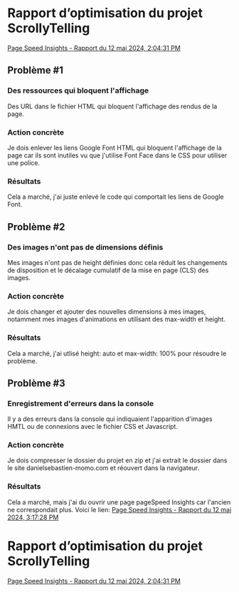 # Rapport d’optimisation du projet ScrollyTelling

[Page Speed Insights - Rapport du 12 mai 2024, 2:04:31 PM](https://pagespeed.web.dev/analysis/https-daniel-sebastien-tim-momo-com/dkrbioj1ze?form_factor=desktop)
## Problème #1

### Des ressources qui bloquent l'affichage
Des URL dans le fichier HTML qui bloquent l'affichage des rendus de la page.

### Action concrète 
Je dois enlever les liens Google Font HTML qui bloquent l'affichage de la page car ils sont inutiles vu que j'utilise Font Face dans le CSS pour utiliser une police.

### Résultats
Cela a marché, j'ai juste enlevé le code qui comportait les liens de Google Font.

## Problème #2

### Des images n'ont pas de dimensions définis
Mes images n'ont pas de height définies donc cela réduit les changements de disposition et le décalage cumulatif de la mise en page (CLS) des images.

### Action concrète 
Je dois changer et ajouter des nouvelles dimensions à mes images, notamment mes images d'animations en utilisant des max-width et height.

### Résultats
Cela a marché, j'ai utlisé height: auto et max-width: 100% pour résoudre le problème.

## Problème #3

### Enregistrement d'erreurs dans la console 
Il y a des erreurs dans la console qui indiquaient l'apparition d'images HMTL ou de connexions avec le fichier CSS et Javascript.

### Action concrète 
 Je dois compresser le dossier du projet en zip et j'ai extrait le dossier dans le site danielsebastien-momo.com et réouvert dans la navigateur.

### Résultats
Cela a marché, mais j'ai du ouvrir une page pageSpeed Insights car l'ancien ne correspondait plus. Voici le lien: [Page Speed Insights - Rapport du 12 mai 2024, 3:17:28 PM](https://pagespeed.web.dev/analysis/https-daniel-sebastien-tim-momo-com/dkrbioj1ze?form_factor=desktop)

# Rapport d’optimisation du projet ScrollyTelling

[Page Speed Insights - Rapport du 12 mai 2024, 2:04:31 PM](https://pagespeed.web.dev/analysis/https-daniel-sebastien-tim-momo-com/05bb5eocx2?form_factor=desktop)



